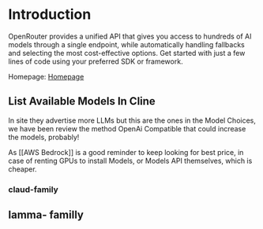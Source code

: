 # Introduction

OpenRouter provides a unified API that gives you access to hundreds of AI models through a single endpoint, while automatically handling fallbacks and selecting the most cost-effective options. Get started with just a few lines of code using your preferred SDK or framework.

Homepage: [Homepage](https://openrouter.ai/)

## List Available Models In Cline

In site they advertise more LLMs but this are the ones in the Model Choices, we have been review the method OpenAi Compatible that could increase the models, probably!

As [[AWS Bedrock]] is a good reminder to keep looking for best price, in case of renting GPUs to install Models, or Models API themselves, which is cheaper.

### claud-family

## lamma- familly
